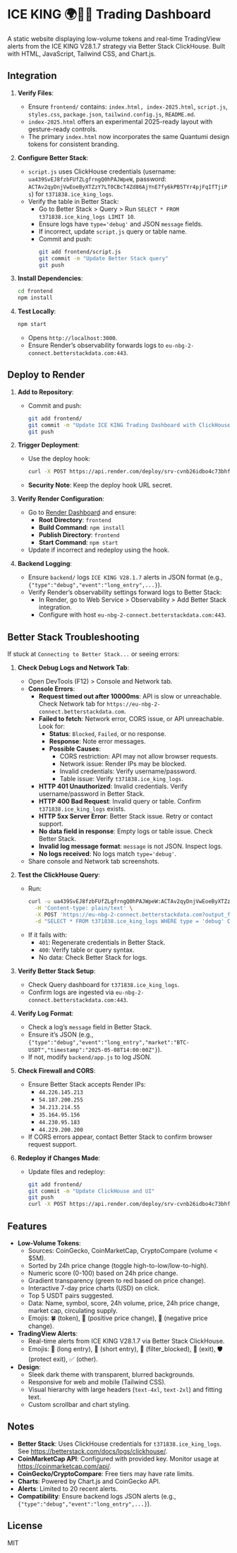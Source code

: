 # ICE KING 🌍🧊👑 Trading Dashboard

A static website displaying low-volume tokens and real-time TradingView alerts from the ICE KING V28.1.7 strategy via Better Stack ClickHouse. Built with HTML, JavaScript, Tailwind CSS, and Chart.js.

## Integration

1. **Verify Files**:
   - Ensure `frontend/` contains: `index.html, index-2025.html`, `script.js`, `styles.css`, `package.json`, `tailwind.config.js`, `README.md`.
   - `index-2025.html` offers an experimental 2025-ready layout with gesture-ready controls.
   - The primary `index.html` now incorporates the same Quantumi design tokens for consistent branding.

2. **Configure Better Stack**:
   - `script.js` uses ClickHouse credentials (username: `ua439SvEJ8fzbFUfZLgfrngQ0hPAJWpeW`, password: `ACTAv2qyDnjVwEoeByXTZzY7LT0CBcT4Zd86AjYnE7fy6kPB5TYr4pjFqIfTjiPs`) for `t371838.ice_king_logs`.
   - Verify the table in Better Stack:
     - Go to Better Stack > Query > Run `SELECT * FROM t371838.ice_king_logs LIMIT 10`.
     - Ensure logs have `type='debug'` and JSON `message` fields.
     - If incorrect, update `script.js` query or table name.
     - Commit and push:
       ```bash
       git add frontend/script.js
       git commit -m "Update Better Stack query"
       git push
       ```

3. **Install Dependencies**:
   ```bash
   cd frontend
   npm install
   ```

4. **Test Locally**:
   ```bash
   npm start
   ```
   - Opens `http://localhost:3000`.
   - Ensure Render’s observability forwards logs to `eu-nbg-2-connect.betterstackdata.com:443`.

## Deploy to Render

1. **Add to Repository**:
   - Commit and push:
     ```bash
     git add frontend/
     git commit -m "Update ICE KING Trading Dashboard with ClickHouse and UI"
     git push
     ```

2. **Trigger Deployment**:
   - Use the deploy hook:
     ```bash
     curl -X POST https://api.render.com/deploy/srv-cvnb26idbo4c73bhfjq0?key=kVx4mjdNEVc
     ```
   - **Security Note**: Keep the deploy hook URL secret.

3. **Verify Render Configuration**:
   - Go to [Render Dashboard](https://dashboard.render.com/) and ensure:
     - **Root Directory**: `frontend`
     - **Build Command**: `npm install`
     - **Publish Directory**: `frontend`
     - **Start Command**: `npm start`
   - Update if incorrect and redeploy using the hook.

4. **Backend Logging**:
   - Ensure `backend/` logs `ICE KING V28.1.7` alerts in JSON format (e.g., `{"type":"debug","event":"long_entry",...}`).
   - Verify Render’s observability settings forward logs to Better Stack:
     - In Render, go to Web Service > Observability > Add Better Stack integration.
     - Configure with host `eu-nbg-2-connect.betterstackdata.com:443`.

## Better Stack Troubleshooting

If stuck at `Connecting to Better Stack...` or seeing errors:

1. **Check Debug Logs and Network Tab**:
   - Open DevTools (F12) > Console and Network tab.
   - **Console Errors**:
     - **Request timed out after 10000ms**: API is slow or unreachable. Check Network tab for `https://eu-nbg-2-connect.betterstackdata.com`.
     - **Failed to fetch**: Network error, CORS issue, or API unreachable. Look for:
       - **Status**: `Blocked`, `Failed`, or no response.
       - **Response**: Note error messages.
       - **Possible Causes**:
         - CORS restriction: API may not allow browser requests.
         - Network issue: Render IPs may be blocked.
         - Invalid credentials: Verify username/password.
         - Table issue: Verify `t371838.ice_king_logs`.
     - **HTTP 401 Unauthorized**: Invalid credentials. Verify username/password in Better Stack.
     - **HTTP 400 Bad Request**: Invalid query or table. Confirm `t371838.ice_king_logs` exists.
     - **HTTP 5xx Server Error**: Better Stack issue. Retry or contact support.
     - **No data field in response**: Empty logs or table issue. Check Better Stack.
     - **Invalid log message format**: `message` is not JSON. Inspect logs.
     - **No logs received**: No logs match `type='debug'`.
   - Share console and Network tab screenshots.

2. **Test the ClickHouse Query**:
   - Run:
     ```bash
     curl -u ua439SvEJ8fzbFUfZLgfrngQ0hPAJWpeW:ACTAv2qyDnjVwEoeByXTZzY7LT0CBcT4Zd86AjYnE7fy6kPB5TYr4pjFqIfTjiPs \
       -H 'Content-type: plain/text' \
       -X POST 'https://eu-nbg-2-connect.betterstackdata.com?output_format_pretty_row_numbers=0' \
       -d "SELECT * FROM t371838.ice_king_logs WHERE type = 'debug' ORDER BY timestamp DESC LIMIT 10"
     ```
   - If it fails with:
     - `401`: Regenerate credentials in Better Stack.
     - `400`: Verify table or query syntax.
     - No data: Check Better Stack for logs.

3. **Verify Better Stack Setup**:
   - Check Query dashboard for `t371838.ice_king_logs`.
   - Confirm logs are ingested via `eu-nbg-2-connect.betterstackdata.com:443`.

4. **Verify Log Format**:
   - Check a log’s `message` field in Better Stack.
   - Ensure it’s JSON (e.g., `{"type":"debug","event":"long_entry","market":"BTC-USDT","timestamp":"2025-05-08T14:00:00Z"}`).
   - If not, modify `backend/app.js` to log JSON.

5. **Check Firewall and CORS**:
   - Ensure Better Stack accepts Render IPs:
     - `44.226.145.213`
     - `54.187.200.255`
     - `34.213.214.55`
     - `35.164.95.156`
     - `44.230.95.183`
     - `44.229.200.200`
   - If CORS errors appear, contact Better Stack to confirm browser request support.

6. **Redeploy if Changes Made**:
   - Update files and redeploy:
     ```bash
     git add frontend/
     git commit -m "Update ClickHouse and UI"
     git push
     curl -X POST https://api.render.com/deploy/srv-cvnb26idbo4c73bhfjq0?key=kVx4mjdNEVc
     ```

## Features

- **Low-Volume Tokens**:
  - Sources: CoinGecko, CoinMarketCap, CryptoCompare (volume < $5M).
  - Sorted by 24h price change (toggle high-to-low/low-to-high).
  - Numeric score (0-100) based on 24h price change.
  - Gradient transparency (green to red based on price change).
  - Interactive 7-day price charts (USD) on click.
  - Top 5 USDT pairs suggested.
  - Data: Name, symbol, score, 24h volume, price, 24h price change, market cap, circulating supply.
  - Emojis: 🍀 (token), 🤑 (positive price change), 🤮 (negative price change).
- **TradingView Alerts**:
  - Real-time alerts from ICE KING V28.1.7 via Better Stack ClickHouse.
  - Emojis: 🚀 (long entry), 🧪 (short entry), 🧊 (filter_blocked), 🏁 (exit), 🛡️ (protect exit), ✅ (other).
- **Design**:
  - Sleek dark theme with transparent, blurred backgrounds.
  - Responsive for web and mobile (Tailwind CSS).
  - Visual hierarchy with large headers (`text-4xl`, `text-2xl`) and fitting text.
  - Custom scrollbar and chart styling.

## Notes

- **Better Stack**: Uses ClickHouse credentials for `t371838.ice_king_logs`. See https://betterstack.com/docs/logs/clickhouse/.
- **CoinMarketCap API**: Configured with provided key. Monitor usage at https://coinmarketcap.com/api/.
- **CoinGecko/CryptoCompare**: Free tiers may have rate limits.
- **Charts**: Powered by Chart.js and CoinGecko API.
- **Alerts**: Limited to 20 recent alerts.
- **Compatibility**: Ensure backend logs JSON alerts (e.g., `{"type":"debug","event":"long_entry",...}`).

## License

MIT
